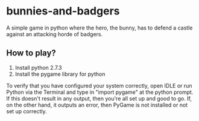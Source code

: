 # bunnies-and-badgers

A simple game in python where the hero, the bunny, has to defend a castle against an attacking horde of badgers.

## How to play?

  1. Install python 2.7.3
  2. Install the pygame library for python

To verify that you have configured your system correctly, open IDLE or run Python via the Terminal and type in "import pygame" at the python prompt. If this doesn't result in any output, then you're all set up and good to go. If, on the other hand, it outputs an error, then PyGame is not installed or not set up correctly.
